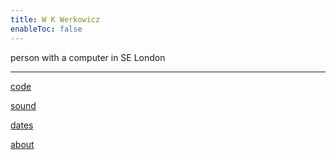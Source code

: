 ```yaml
---
title: W K Werkowicz
enableToc: false
---
```


person with a computer in SE London

---

[code](code.md)

[sound](sound.md)

[dates](dates.md)

[about](about.md)